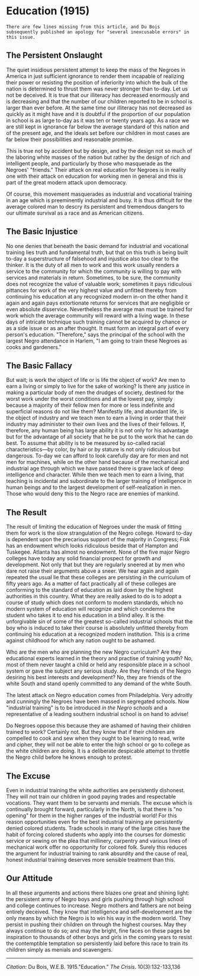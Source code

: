 <!--
title:   Education
author:  Du Bois, W.E.B.
journal: The Crisis
year:    1915
volume:  10
issue:   3
pages:   132-133, 136
-->
# Education (1915)


```{margin}
There are few lines missing from this article, and Du Bois subsequently published an apology for "several inexcusable errors" in this issue.
```

## The Persistent Onslaught

The quiet insidious persistent attempt to keep the mass of the Negroes in America in just sufficient ignorance to render them incapable of realizing their power or resisting the position of inferiority into which the bulk of the nation is determined to thrust them was never stronger than to-day. Let us not be deceived. It is true that our illiteracy has decreased enormously and is decreasing and that the number of our children reported to be in school is larger than ever before. At the same time our illiteracy has not decreased as quickly as it might have and it is doubtful if the proportion of our population in school is as large to-day as it was ten or twenty years ago. As a race we are still kept in ignorance far below the average standard of this nation and of the present age, and the ideals set before our children in most cases are far below their possibilities and reasonable promise.

This is true not by accident but by design, and by the design not so much of the laboring white masses of the nation but rather by the design of rich and intelligent people, and particularly by those who masquerade as the Negroes' "friends." Their attack on real education for Negroes is in reality one with their attack on education for working men in general and this is part of the great modern attack upon democracy.

Of course, this movement masquerades as industrial and vocational training in an age which is preeminently industrial and busy. It is thus difficult for the average colored man to descry its persistent and tremendous dangers to our ultimate survival as a race and as American citizens.

## The Basic Injustice

 No one denies that beneath the basic demand for industrial and vocational training lies truth and fundamental truth, but that on this truth is being built to-day a superstructure of falsehood and injustice also too clear to the thinker. It is the duty of all men to work and this work usually renders a service to the community for which the community is willing to pay with services and materials in return. Sometimes, to be sure, the community does not recognize the value of valuable work; sometimes it pays ridiculous pittances for work of the very highest value and unfitted thereby from continuing his education at any recognized modern in-on the other hand it again and again pays extortionate returns for services that are negligible or even absolute disservice. Nevertheless the average man must be trained for work which the average community will reward with a living wage. In these days of intricate technique such training cannot be acquired by chance or as a side issue or as an after thought. It must form an integral part of every person's education. "Therefore," says the principal of the school with the largest Negro attendance in Harlem, "I am going to train these Negroes as cooks and gardeners."

## The Basic Fallacy

But wait; is work the object of life or is life the object of work? Are men to earn a living or simply to live for the sake of working? Is there any justice in making a particular body of men the drudges of society, destined for the worst work under the worst conditions and at the lowest pay, simply because a majority of their fellow men for more or less indefinite and superficial reasons do not like them? Manifestly life, and abundant life, is the object of industry and we teach men to earn a living in order that their industry may administer to their own lives and the lives of their fellows. If, therefore, any human being has large ability it is not only for his advantage but for the advantage of all society that he be put to the work that he can do best. To assume that ability is to be measured by so-called racial characteristics—by color, by hair or by stature is not only ridiculous but dangerous. To-day we can afford to look carefully day are for men and not men for machines, while on the other hand because of the mechanical and industrial age through which we have passed there is grave lack of deep intelligence and character. While then we teach men to earn a living, that teaching is incidental and subordinate to the larger training of intelligence in human beings and to the largest development of self-realization in men. Those who would deny this to the Negro race are enemies of mankind.

## The Result

The result of limiting the education of Negroes under the mask of fitting them for work is the slow strangulation of the Negro college. Howard to-day is dependent upon the precarious support of the majority in Congress; Fisk has an endowment which looks ridiculous beside that of Hampton and Tuskegee. Atlanta has almost no endowment. None of the five major Negro colleges have today any solid financial prospect for growth and development. Not only that but they are regularly sneered at by men who dare not raise their arguments above a sneer. We hear again and again repeated the usual lie that these colleges are persisting in the curriculum of fifty years ago. As a matter of fact practically all of these colleges are conforming to the standard of education as laid down by the highest authorities in this country. What they are really asked to do is to adopt a course of study which does not conform to modern standards, which no modern system of education will recognize and which condemns the student who takes it to end his education in a blind alley. It is the unforgivable sin of some of the greatest so-called industrial schools that the boy who is induced to take their course is absolutely unfitted thereby from continuing his education at a recognized modern institution. This is a crime against childhood for which any nation ought to be ashamed.

Who are the men who are planning the new Negro curriculum? Are they educational experts learned in the theory and practise of training youth? No, most of them never taught a child or held any responsible place in a school system or gave the subject any serious study. Are they friends of the Negro desiring his best interests and development? No, they are friends of the white South and stand openly committed to any demand of the white South.

The latest attack on Negro education comes from Philadelphia. Very adroitly and cunningly the Negroes have been massed in segregated schools. Now "industrial training" is to be introduced *in the Negro schools* and a representative of a leading southern industrial school is on hand to advise!

Do Negroes oppose this because they are ashamed of having their children trained to work? Certainly not. But they know that if their children are compelled to cook and sew when they ought to be learning to read, write and cipher, they will not be able to enter the high school or go to college as the white children are doing. It is a deliberate despicable attempt to throttle the Negro child before he knows enough to protest.

## The Excuse

 Even in industrial training the white authorities are persistently dishonest. They will not train our children in good paying trades and respectable vocations. They want them to be servants and menials. The excuse which is continually brought forward, particularly in the North, is that there is "no opening" for them in the higher ranges of the industrial world! For this reason opportunities even for the best industrial training are persistently denied colored students. Trade schools in many of the large cities have the habit of forcing colored students who apply into the courses for domestic service or sewing on the plea that millinery, carpentry and various lines of mechanical work offer no opportunity for colored folk. Surely this reduces the argument for industrial training to rank absurdity and the cause of real, honest industrial training deserves more sensible treatment than this.

## Our Attitude

In all these arguments and actions there blazes one great and shining light: the persistent army of Negro boys and girls pushing through high school and college continues to increase. Negro mothers and fathers are not being entirely deceived. They know that intelligence and self-development are the only means by which the Negro is to win his way in the modern world. They persist in pushing their children on through the highest courses. May they always continue to do so; and may the bright, fine faces on these pages be inspiration to thousands of other boys and girls in the coming years to resist the contemptible temptation so persistently laid before this race to train its children simply as menials and scavengers.

______
*Citation:* Du Bois, W.E.B. 1915."Education." *The Crisis*. 10(3):132-133,136
